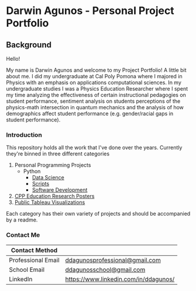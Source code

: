 # Darwin Agunos - Personal Project Portfolio

## Background

Hello! 

My name is Darwin Agunos and welcome to my Project Portfolio! A little bit about me. I did my undergraduate at Cal Poly Pomona where I majored in Physics with an emphasis on applications computational sciences. In my undergraduate studies I was a Physics Education Researcher where I spent my time analyzing the effectiveness of certain instructional pedagogies on student performance, sentiment analysis on students perceptions of the physics-math intersection in quantum mechanics and the analysis of how demographics affect student performance (e.g. gender/racial gaps in student performance). 

### Introduction

This repository holds all the work that I've done over the years. Currently they're binned in three different categories

1. Personal Programming Projects
    - Python
      - [Data Science](https://github.com/darwin-a/PersonalProjects/tree/master/Personal%20Programming%20Projects/Python/Data%20Science)
      - [Scripts](https://github.com/darwin-a/PersonalProjects/tree/master/Personal%20Programming%20Projects/Python/Scripts)
      - [Software Development](https://github.com/darwin-a/PersonalProjects/tree/master/Personal%20Programming%20Projects/Python/Software%20Development)
2. [CPP Education Research Posters](https://github.com/darwin-a/PersonalProjects/tree/master/Physics%20Education%20Research%20Posters)
3. [Public Tableau Visualizations](https://github.com/darwin-a/PersonalProjects/tree/master/Tableau%20Public%20Visualizations)

Each category has their own variety of projects and should be accompanied by a readme. 

### Contact Me

| Contact Method |  |
| --- | --- |
| Professional Email | ddagunosprofessional@gmail.com |
| School Email | ddagunosschool@gmail.com |
| LinkedIn | https://www.linkedin.com/in/ddagunos/ |
